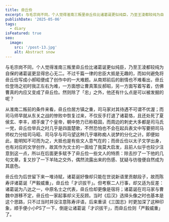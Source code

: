 ```yaml
---
title: 毌丘俭
excerpt: 与毛宗岗不同，个人觉得淮南三叛里毌丘俭比诸葛诞更似纯臣，乃至王淩都较纯为自保的诸葛诞更显得忠心无二。
publishDate: '2025-05-06'
tags:
  - diary
isFeatured: true
seo:
  image:
    src: '/post-13.jpg'
    alt: Abstract snow
---
```


与毛宗岗不同，个人觉得淮南三叛里毌丘俭比诸葛诞更似纯臣，乃至王淩都较纯为自保的诸葛诞更显得忠心无二。不过千篇一律的忠臣大抵是无趣的，而如何避免将毌丘俭写成小郝昭便成了创作中的一大难题。从南郑前后的剧情也不难看出，毌丘俭登场之初时我正左右为难，一方面想让曹真策反郝昭，另一方面写着写着，仿佛曹真的内应又变成了毌丘俭。然则除了「忠」之外，他还有什么点是可以被发掘的呢？

从淮南二叛前的条件来看，毌丘俭居方镇之重，司马家对其待遇不可谓不优渥；而司马师早就从东关之战的惨败中恢复过来，不仅反手打退了诸葛恪，且还处死了夏侯玄、李丰，顺手废了个皇帝，朝中势力已称稳固，而周边的刺史大多都是司马氏一党，毌丘俭举兵之时几乎是四面楚歌，不然恐怕也不会在起兵表文中写要把司马师权力分给司马昭、司马孚与司马望这种几乎堪称痴人说梦的分化之计。即便如此，能明知不可而为之，大抵也是有些文人意气在的；而毌丘俭以太子文学出身，也有对应的文学创作，故其作为文士的一面给了我莫大启发，且前人似乎也较少注意到这一点，所以在后面更多赋予了毌丘俭一些文人的特质：除去抄了一下他的几句文章，复又抄了一下羊陆之交外，偶然流露出来的伤感、犹疑与彷徨便自然成为其底色。

毌丘俭为后世留下来一堆诗赋，诸葛诞好像却只能在世说新语里贡献段子，故而陈寿评诸葛诞「严毅威重」，毌丘俭「才识拔干」。但考察二人行事，却又适为反差：诸葛诞为八达之一，中原名士之代表，毌丘俭却更像是宿将；诸葛诞在司马家与曹魏中游移不定，毌丘俭一家起事却义无反顾。当时《后汉》选择头像之时也基本是这个思路，只不过当时并没注意陈寿评语，后来重读《三国志》时更加深了这种印象，顺手便小小PS了一下，倒是让诸葛诞「才识拔干」，而毌丘俭则「严毅威重」了。

